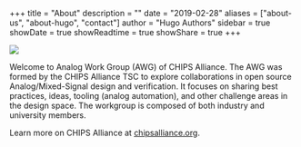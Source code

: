 +++
title = "About"
description = ""
date = "2019-02-28"
aliases = ["about-us", "about-hugo", "contact"]
author = "Hugo Authors"
sidebar = true
showDate = true
showReadtime = true
showShare = true
+++

![](https://www.chipsalliance.org/images/chips_alliance.svg)

Welcome to Analog Work Group (AWG) of CHIPS Alliance. The AWG was formed by the CHIPS Alliance TSC to explore collaborations in open source Analog/Mixed-Signal design and verification. It focuses on sharing best practices, ideas, tooling (analog automation), and other challenge areas in the design space. The workgroup is composed of both industry and university members.



Learn more on CHIPS Alliance at [chipsalliance.org](https://www.chipsalliance.org/).

